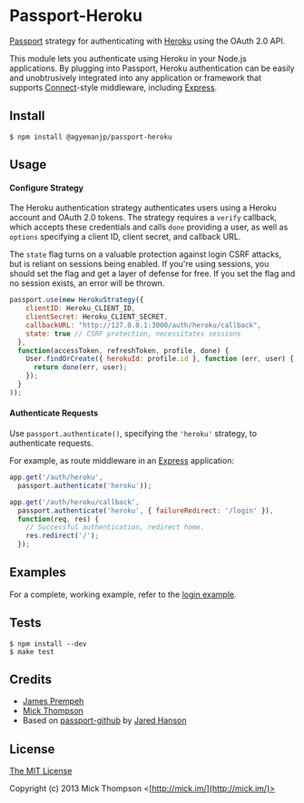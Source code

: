 # Passport-Heroku

[Passport](http://passportjs.org/) strategy for authenticating with [Heroku](https://heroku.com/)
using the OAuth 2.0 API.

This module lets you authenticate using Heroku in your Node.js applications. By plugging into Passport, Heroku authentication can be easily and unobtrusively integrated into any application or framework that supports [Connect](http://www.senchalabs.org/connect/)-style middleware, including [Express](http://expressjs.com/).

## Install

```no-highlight
$ npm install @agyemanjp/passport-heroku
```

## Usage

#### Configure Strategy

The Heroku authentication strategy authenticates users using a Heroku account and OAuth 2.0 tokens.  The strategy requires a `verify` callback, which accepts these credentials and calls `done` providing a user, as well as `options` specifying a client ID, client secret, and callback URL.

The `state` flag turns on a valuable protection against login CSRF attacks, but is reliant on sessions being enabled. If you're using sessions, you should set the flag and get a layer of defense for free. If you set the flag and no session exists, an error will be thrown.

```js
passport.use(new HerokuStrategy({
    clientID: Heroku_CLIENT_ID,
    clientSecret: Heroku_CLIENT_SECRET,
    callbackURL: "http://127.0.0.1:3000/auth/heroku/callback",
    state: true // CSRF protection, necessitates sessions
  },
  function(accessToken, refreshToken, profile, done) {
    User.findOrCreate({ herokuId: profile.id }, function (err, user) {
      return done(err, user);
    });
  }
));
```

#### Authenticate Requests

Use `passport.authenticate()`, specifying the `'heroku'` strategy, to authenticate requests.

For example, as route middleware in an [Express](http://expressjs.com/) application:

```js
app.get('/auth/heroku',
  passport.authenticate('heroku'));

app.get('/auth/heroku/callback',
  passport.authenticate('heroku', { failureRedirect: '/login' }),
  function(req, res) {
    // Successful authentication, redirect home.
    res.redirect('/');
  });
```

## Examples

For a complete, working example, refer to the [login example](https://github.com/agyemanjp/passport-heroku/tree/master/examples/login).

## Tests

```no-highlight
$ npm install --dev
$ make test
```


## Credits
  - [James Prempeh](http://github.com/agyemanjp)
  - [Mick Thompson](http://github.com/mick)
  - Based on [passport-github](http://github.com/jaredhanson/passport-github) by [Jared Hanson](http://github.com/jaredhanson)

## License

[The MIT License](http://opensource.org/licenses/MIT)

Copyright (c) 2013 Mick Thompson <[http://mick.im/](http://mick.im/)>
